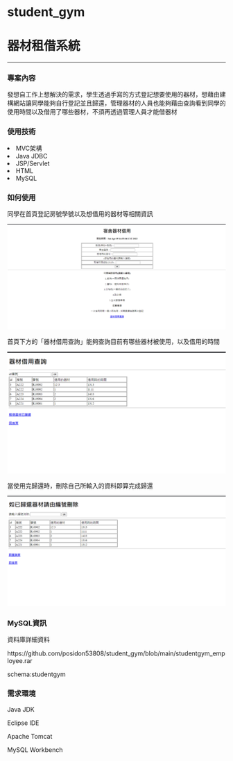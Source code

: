# student_gym
<h1>器材租借系統</h1>
<hr>

<h3>專案內容</h3>
<p>發想自工作上想解決的需求，學生透過手寫的方式登記想要使用的器材，想藉由建構網站讓同學能夠自行登記並且歸還，管理器材的人員也能夠藉由查詢看到同學的使用時間以及借用了哪些器材，不須再透過管理人員才能借器材</p> 

 <h3>使用技術</h3>
<li>MVC架構</li>
<li>Java JDBC</li>
<li>JSP/Servlet</li>
<li>HTML</li>
<li>MySQL</li>

<h3>如何使用</h3>
<p>同學在首頁登記房號學號以及想借用的器材等相關資訊</p>
<img src="https://github.com/posidon53808/student_gym/blob/main/screen_shot/index.png" alt="首頁" title="首頁">
 <p>首頁下方的「器材借用查詢」能夠查詢目前有哪些器材被使用，以及借用的時間</p>
<img src="https://github.com/posidon53808/student_gym/blob/main/screen_shot/query.png" alt="查詢畫面" title="查詢畫面">
 <p>當使用完歸還時，刪除自己所輸入的資料即算完成歸還</p>
<img src="https://github.com/posidon53808/student_gym/blob/main/screen_shot/delete.png" alt="刪除資料" title="刪除資料">
 <h3>MySQL資訊</h3>
 <p>資料庫詳細資料</p>
 <p>https://github.com/posidon53808/student_gym/blob/main/studentgym_employee.rar</p>
  <p>schema:studentgym</p>


 
 
 <h3>需求環境</h3>
  <p>Java JDK</p>
    <p>Eclipse IDE</p>
      <p>Apache Tomcat</p>
        <p>MySQL Workbench</p>
